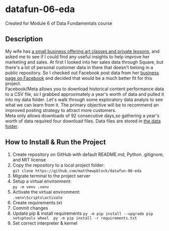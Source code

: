# datafun-06-eda
Created for Module 6 of Data Fundamentals course

## Description
My wife has [a small business offering art classes and private lessons](https://www.hawaiiartclasses.com), and asked me to see if I could find any useful insights to help improve her marketing and sales. At first I looked into her sales data through Square, but there's a lot of personal customer data in there that doesn't belong in a public repository. So I checked out Facebook post data from her [business page on Facebook](https://www.facebook.com/rebeccablockartworks) and decided that would be a much better fit for this project.  
Facebook/Meta allows you to download historical content performance data to a CSV file, so I grabbed approximately a year's worth of data and pulled it into my data folder. Let's walk through some exploratory data analyis to see what we can learn from it. The primary objective will be to recommend an improved posting strategy to attract more customers.  
Meta only allows downloads of 92 consecutive days,so gathering a year's worth of data required four download files. Data files are stored in [the data folder](https://github.com/matthewpblock/datafun-05-sql-project/tree/main/data).  

## How to Install & Run the Project
1. Create repository on GitHub with default README.md, Python .gitignore, and MIT license
2. Copy the repository to a local project folder:  
`git clone https://github.com/matthewpblock/datafun-06-eda`  
3. Migrate terminal to the project server
4. Setup a virtual environment:  
`py -m venv .venv`  
5. Activate the virtual environment:  
`.venv\Scripts\activate`  
6. Create requirements.txt
7. Commit changes
8. Update pip & install requirements
```py -m pip install --upgrade pip setuptools wheel  py -m pip install -r requirements.txt```  
9. Set correct interpreter & kernel  

